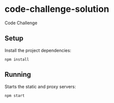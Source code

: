 # code-challenge-solution

Code Challenge

## Setup

Install the project dependencies:

`npm install`

## Running

Starts the static and proxy servers:

`npm start`

